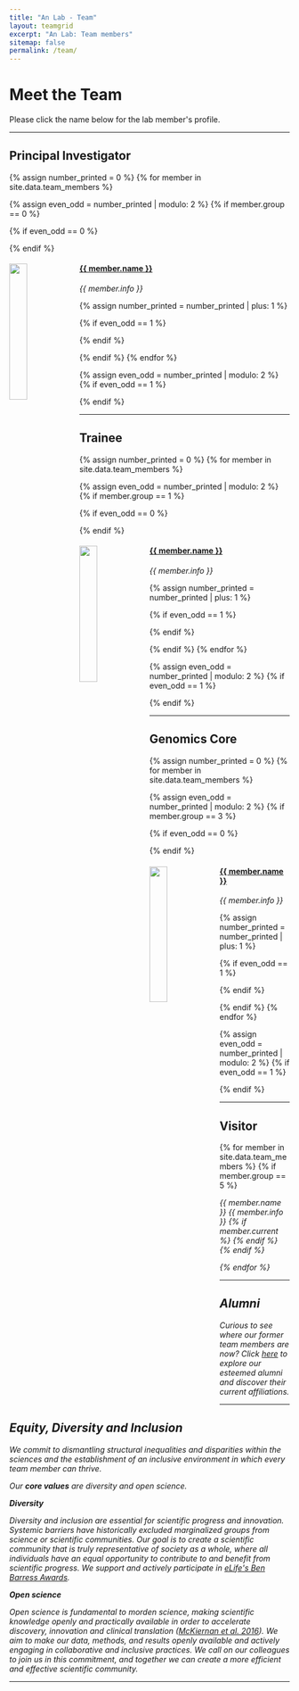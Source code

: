 ```yaml
---
title: "An Lab - Team"
layout: teamgrid
excerpt: "An Lab: Team members"
sitemap: false
permalink: /team/
---
```


# Meet the Team

Please click the name below for the lab member's profile.

---

## Principal Investigator

{% assign number_printed = 0 %}
{% for member in site.data.team_members %}

{% assign even_odd = number_printed | modulo: 2 %}
{% if member.group == 0 %}

{% if even_odd == 0 %}
<div class="row">
{% endif %}

<div class="col-sm-6 clearfix">
  <img src="{{ site.url }}{{ site.baseurl }}/images/teampic/{{ member.photo }}" class="img-responsive" width="25%" style="float: left" />
  <h4><a href="{{ member.url }}" class="off">{{ member.name }}</a></h4>
  <i>{{ member.info }}</i>
</div>

{% assign number_printed = number_printed | plus: 1 %}

{% if even_odd == 1 %}
</div>
{% endif %}

{% endif %}
{% endfor %}

{% assign even_odd = number_printed | modulo: 2 %}
{% if even_odd == 1 %}
</div>
{% endif %}

---


## Trainee


{% assign number_printed = 0 %}
{% for member in site.data.team_members %}

{% assign even_odd = number_printed | modulo: 2 %}
{% if member.group == 1 %}

{% if even_odd == 0 %}
<div class="row">
{% endif %}

<div class="col-sm-6 clearfix">
  <img src="{{ site.url }}{{ site.baseurl }}/images/teampic/{{ member.photo }}" class="img-responsive" width="25%" style="float: left" />
  <h4><a href="{{ member.url }}" class="off">{{ member.name }}</a></h4>
  <i>{{ member.info }}</i>
</div>

{% assign number_printed = number_printed | plus: 1 %}

{% if even_odd == 1 %}
</div>
{% endif %}

{% endif %}
{% endfor %}

{% assign even_odd = number_printed | modulo: 2 %}
{% if even_odd == 1 %}
</div>
{% endif %}

---

## Genomics Core


{% assign number_printed = 0 %}
{% for member in site.data.team_members %}

{% assign even_odd = number_printed | modulo: 2 %}
{% if member.group == 3 %}

{% if even_odd == 0 %}
<div class="row">
{% endif %}

<div class="col-sm-6 clearfix">
  <img src="{{ site.url }}{{ site.baseurl }}/images/teampic/{{ member.photo }}" class="img-responsive" width="25%" style="float: left" />
  <h4><a href="{{ member.url }}" class="off">{{ member.name }}</a></h4>
  <i>{{ member.info }}</i>
</div>

{% assign number_printed = number_printed | plus: 1 %}

{% if even_odd == 1 %}
</div>
{% endif %}

{% endif %}
{% endfor %}

{% assign even_odd = number_printed | modulo: 2 %}
{% if even_odd == 1 %}
</div>
{% endif %}

---

## Visitor


{% for member in site.data.team_members %}
{% if member.group == 5 %}

<i class="alumni1">{{ member.name }}</i> <i class="alumni2">{{ member.info }} {% if member.current %} 
{% endif %}
{% endif %}

{% endfor %}

---

## Alumni

Curious to see where our former team members are now? Click [here](alumni) to explore our esteemed alumni and discover their current affiliations. 

---

## Equity, Diversity and Inclusion

We commit to dismantling structural inequalities and disparities within the sciences and the establishment of an inclusive environment in which every team member can thrive. 

Our **core values** are diversity and open science. 

**Diversity** 

Diversity and inclusion are essential for scientific progress and innovation. Systemic barriers have historically excluded marginalized groups from science or scientific communities. Our goal is to create a scientific community that is truly representative of society as a whole, where all individuals have an equal opportunity to contribute to and benefit from scientific progress. We support and actively participate in [eLife's Ben Barress Awards](https://elifesciences.org/inside-elife/a3c31ce7/ben-barres-spotlight-awards-applications-open-for-2022).

**Open science**

Open science is fundamental to morden science, making scientific knowledge openly and practically available in order to accelerate discovery, innovation and clinical translation ([McKiernan et al. 2016](https://elifesciences.org/articles/16800)). We aim to make our data, methods, and results openly available and actively engaging in collaborative and inclusive practices. We call on our colleagues to join us in this commitment, and together we can create a more efficient and effective scientific community. 



---